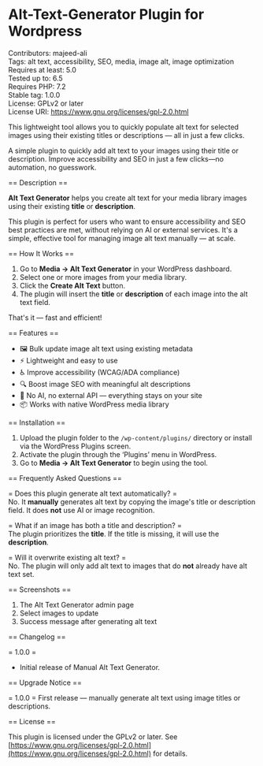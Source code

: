 # Alt-Text-Generator Plugin for Wordpress

Contributors: majeed-ali  
Tags: alt text, accessibility, SEO, media, image alt, image optimization  
Requires at least: 5.0  
Tested up to: 6.5  
Requires PHP: 7.2  
Stable tag: 1.0.0  
License: GPLv2 or later  
License URI: https://www.gnu.org/licenses/gpl-2.0.html  

This lightweight tool allows you to quickly populate alt text for selected images using their existing titles or descriptions — all in just a few clicks.

A simple plugin to quickly add alt text to your images using their title or description. Improve accessibility and SEO in just a few clicks—no automation, no guesswork.

== Description ==

**Alt Text Generator** helps you create alt text for your media library images using their existing **title** or **description**.

This plugin is perfect for users who want to ensure accessibility and SEO best practices are met, without relying on AI or external services. It's a simple, effective tool for managing image alt text manually — at scale.

== How It Works ==

1. Go to **Media → Alt Text Generator** in your WordPress dashboard.  
2. Select one or more images from your media library.  
3. Click the **Create Alt Text** button.  
4. The plugin will insert the **title** or **description** of each image into the alt text field.

That's it — fast and efficient!

== Features ==

- 🖼 Bulk update image alt text using existing metadata
- ⚡ Lightweight and easy to use
- ♿ Improve accessibility (WCAG/ADA compliance)
- 🔍 Boost image SEO with meaningful alt descriptions
- 🔧 No AI, no external API — everything stays on your site
- 📦 Works with native WordPress media library

== Installation ==

1. Upload the plugin folder to the `/wp-content/plugins/` directory or install via the WordPress Plugins screen.
2. Activate the plugin through the ‘Plugins’ menu in WordPress.
3. Go to **Media → Alt Text Generator** to begin using the tool.

== Frequently Asked Questions ==

= Does this plugin generate alt text automatically? =  
No. It **manually** generates alt text by copying the image's title or description field. It does **not** use AI or image recognition.

= What if an image has both a title and description? =  
The plugin prioritizes the **title**. If the title is missing, it will use the **description**.

= Will it overwrite existing alt text? =  
No. The plugin will only add alt text to images that do **not** already have alt text set.

== Screenshots ==

1. The Alt Text Generator admin page
2. Select images to update
3. Success message after generating alt text

== Changelog ==

= 1.0.0 =
* Initial release of Manual Alt Text Generator.

== Upgrade Notice ==

= 1.0.0 =
First release — manually generate alt text using image titles or descriptions.

== License ==

This plugin is licensed under the GPLv2 or later. See [https://www.gnu.org/licenses/gpl-2.0.html](https://www.gnu.org/licenses/gpl-2.0.html) for details.


